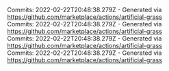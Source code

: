Commits: 2022-02-22T20:48:38.279Z - Generated via https://github.com/marketplace/actions/artificial-grass
<br>
Commits: 2022-02-22T20:48:38.279Z - Generated via https://github.com/marketplace/actions/artificial-grass
<br>
Commits: 2022-02-22T20:48:38.279Z - Generated via https://github.com/marketplace/actions/artificial-grass
<br>
Commits: 2022-02-22T20:48:38.279Z - Generated via https://github.com/marketplace/actions/artificial-grass
<br>
